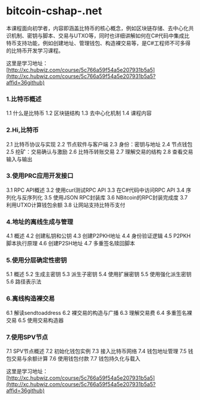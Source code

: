 # bitcoin-cshap-.net
本课程面向初学者，内容即涵盖比特币的核心概念，例如区块链存储、去中心化共识机制、密钥与脚本、交易与UTXO等，同时也详细讲解如何在C#代码中集成比特币支持功能，例如创建地址、管理钱包、构造裸交易等，是C#工程师不可多得的比特币开发学习课程。

这里是学习地址：[http://xc.hubwiz.com/course/5c766a59f54a5e207931b5a5](http://xc.hubwiz.com/course/5c766a59f54a5e207931b5a5?affid=36github)

 ### 1.比特币概述
 1.1 什么是比特币
 1.2 区块链结构
 1.3 去中心化机制
 1.4 课程内容
 ### 2.Hi,比特币
 2.1 比特币协议与实现
 2.2 节点软件与客户端
 2.3 身份：密钥与地址
 2.4 节点钱包
 2.5 挖矿：交易确认与激励
 2.6 比特币转账交易
 2.7 理解交易的结构
 2.8 查看交易输入与输出
 ### 3.使用PRC应用开发接口
 3.1 RPC API概述
 3.2 使用curl测试RPC API
 3.3 在C#代码中访问RPC API
 3.4 序列化与反序列化
 3.5 使用JSON RPC封装库
 3.6 NBitcoin的RPC封装完成度
 3.7 利用UTXO计算钱包余额
 3.8 让网站支持比特币支付
 ### 4.地址的离线生成与管理
 4.1 概述
 4.2 创建私钥和公钥
 4.3 创建P2PKH地址
 4.4 身份验证逻辑
 4.5 P2PKH脚本执行原理
 4.6 创建P2SH地址
 4.7 多重签名赎回脚本
 ### 5.使用分层确定性密钥
 5.1 概述
 5.2 生成主密钥
 5.3 派生子密钥
 5.4 使用扩展密钥
 5.5 使用强化派生密钥
 5.6 路径表示法
 ### 6.离线构造裸交易
 6.1 解读sendtoaddress
 6.2 裸交易的构造与广播
 6.3 理解交易费
 6.4 多重签名裸交易
 6.5 使用交易构造器
 ### 7.使用SPV节点
 7.1 SPV节点概述
 7.2 初始化钱包实例
 7.3 接入比特币网络
 7.4 钱包地址管理
 7.5 钱包交易与余额计算
 7.6 使用钱包付款
 7.7 钱包持久化与载入
 
这里是学习地址：[http://xc.hubwiz.com/course/5c766a59f54a5e207931b5a5](http://xc.hubwiz.com/course/5c766a59f54a5e207931b5a5?affid=36github)
